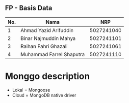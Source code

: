 ## FP - Basis Data

| No. | Nama                     | NRP        |
| --- | ------------------------ | ---------- |
| 1   | Ahmad Yazid Arifuddin    | 5027241040 |
| 2   | Binar Najmuddin Mahya    | 5027241101 |
| 3   | Raihan Fahri Ghazali     | 5027241061 |
| 4   | Muhammad Farrel Shaputra | 5027241110 |

# Monggo description

- Lokal = Mongoose
- Cloud = MongoDB native driver
